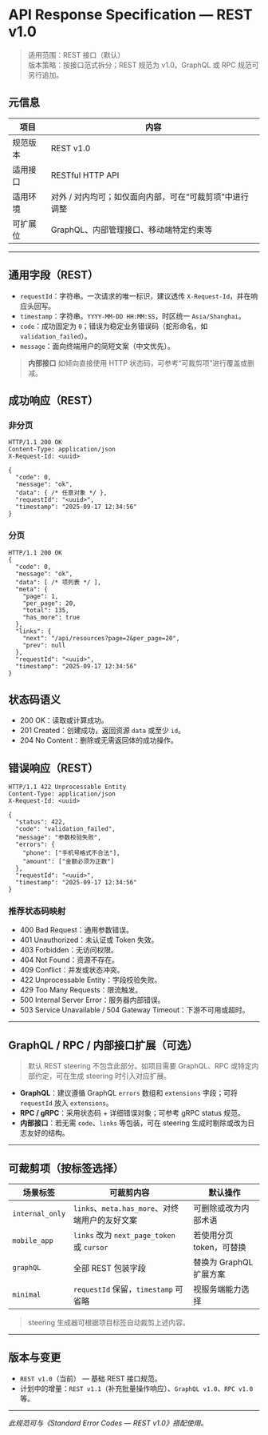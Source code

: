 # API Response Specification — REST v1.0
> 适用范围：REST 接口（默认）  
> 版本策略：按接口范式拆分；REST 规范为 v1.0。GraphQL 或 RPC 规范可另行追加。

## 元信息
| 项目 | 内容 |
| ---- | ---- |
| 规范版本 | REST v1.0 |
| 适用接口 | RESTful HTTP API |
| 适用环境 | 对外 / 对内均可；如仅面向内部，可在“可裁剪项”中进行调整 |
| 可扩展位 | GraphQL、内部管理接口、移动端特定约束等 |

---

## 通用字段（REST）
- `requestId`：字符串。一次请求的唯一标识，建议透传 `X-Request-Id`，并在响应头回写。
- `timestamp`：字符串。`YYYY-MM-DD HH:MM:SS`，时区统一 `Asia/Shanghai`。
- `code`：成功固定为 `0`；错误为稳定业务错误码（蛇形命名，如 `validation_failed`）。
- `message`：面向终端用户的简短文案（中文优先）。

> **内部接口** 如倾向直接使用 HTTP 状态码，可参考“可裁剪项”进行覆盖或删减。

## 成功响应（REST）
### 非分页
```
HTTP/1.1 200 OK
Content-Type: application/json
X-Request-Id: <uuid>

{
  "code": 0,
  "message": "ok",
  "data": { /* 任意对象 */ },
  "requestId": "<uuid>",
  "timestamp": "2025-09-17 12:34:56"
}
```

### 分页
```
HTTP/1.1 200 OK
{
  "code": 0,
  "message": "ok",
  "data": [ /* 项列表 */ ],
  "meta": {
    "page": 1,
    "per_page": 20,
    "total": 135,
    "has_more": true
  },
  "links": {
    "next": "/api/resources?page=2&per_page=20",
    "prev": null
  },
  "requestId": "<uuid>",
  "timestamp": "2025-09-17 12:34:56"
}
```

## 状态码语义
- 200 OK：读取或计算成功。
- 201 Created：创建成功，返回资源 `data` 或至少 `id`。
- 204 No Content：删除或无需返回体的成功操作。

## 错误响应（REST）
```
HTTP/1.1 422 Unprocessable Entity
Content-Type: application/json
X-Request-Id: <uuid>

{
  "status": 422,
  "code": "validation_failed",
  "message": "参数校验失败",
  "errors": {
    "phone": ["手机号格式不合法"],
    "amount": ["金额必须为正数"]
  },
  "requestId": "<uuid>",
  "timestamp": "2025-09-17 12:34:56"
}
```

### 推荐状态码映射
- 400 Bad Request：通用参数错误。
- 401 Unauthorized：未认证或 Token 失效。
- 403 Forbidden：无访问权限。
- 404 Not Found：资源不存在。
- 409 Conflict：并发或状态冲突。
- 422 Unprocessable Entity：字段校验失败。
- 429 Too Many Requests：限流触发。
- 500 Internal Server Error：服务器内部错误。
- 503 Service Unavailable / 504 Gateway Timeout：下游不可用或超时。

---

## GraphQL / RPC / 内部接口扩展（可选）
> 默认 REST steering 不包含此部分。如项目需要 GraphQL、RPC 或特定内部约定，可在生成 steering 时引入对应扩展。

- **GraphQL**：建议遵循 GraphQL `errors` 数组和 `extensions` 字段；可将 `requestId` 放入 `extensions`。
- **RPC / gRPC**：采用状态码 + 详细错误对象；可参考 gRPC status 规范。
- **内部接口**：若无需 `code`、`links` 等包装，可在 steering 生成时剔除或改为日志友好的结构。

---

## 可裁剪项（按标签选择）
| 场景标签 | 可裁剪内容 | 默认操作 |
| -------- | ---------- | -------- |
| `internal_only` | `links`、`meta.has_more`、对终端用户的友好文案 | 可删除或改为内部术语 |
| `mobile_app` | `links` 改为 `next_page_token` 或 `cursor` | 若使用分页 token，可替换 |
| `graphQL` | 全部 REST 包装字段 | 替换为 GraphQL 扩展方案 |
| `minimal` | `requestId` 保留，`timestamp` 可省略 | 视服务端能力选择 |

> steering 生成器可根据项目标签自动裁剪上述内容。

---

## 版本与变更
- `REST v1.0`（当前） — 基础 REST 接口规范。
- 计划中的增量：`REST v1.1`（补充批量操作响应）、`GraphQL v1.0`、`RPC v1.0` 等。

---

*此规范可与《Standard Error Codes — REST v1.0》搭配使用。*
